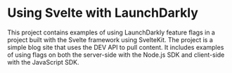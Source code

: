 # Using Svelte with LaunchDarkly

This project contains examples of using LaunchDarkly feature flags in a project built with the Svelte framework using SvelteKit. The project is a simple blog site that uses the DEV API to pull content. It includes examples of using flags on both the server-side with the Node.js SDK and client-side with the JavaScript SDK.

